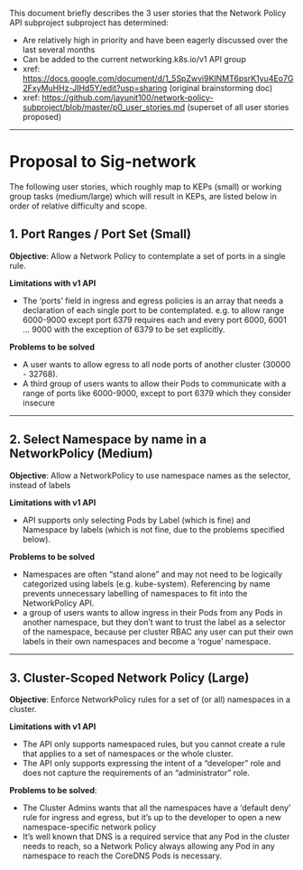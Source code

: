 This document briefly describes the 3 user stories that the Network Policy API subproject subproject has determined:
- Are relatively high in priority and have been eagerly discussed over the last several months
- Can be added to the current networking.k8s.io/v1 API group
- xref: https://docs.google.com/document/d/1_5SpZwvi9KlNMT6psrK1yu4Eo7G2FxyMuHHz-JIHd5Y/edit?usp=sharing (original brainstorming doc)
- xref: https://github.com/jayunit100/network-policy-subproject/blob/master/p0_user_stories.md (superset of all user stories proposed)

------------------------------------------------

# Proposal to Sig-network

The following user stories, which roughly map to KEPs (small) or working group tasks (medium/large) which will result in KEPs, are listed below in order of relative difficulty and scope.

## 1. Port Ranges / Port Set (Small)

**Objective**: Allow a Network Policy to contemplate a set of ports in a single rule. 

**Limitations with v1 API**
* The ‘ports’ field in ingress and egress policies is an array that needs a declaration of each single port to be contemplated. e.g. to allow range 6000-9000 except port 6379 requires each and every port 6000, 6001 … 9000 with the exception of 6379 to be set explicitly.

**Problems to be solved**
* A user wants to allow egress to all node ports of another cluster (30000 - 32768). 
* A third group of users wants to allow their Pods to communicate with a range of ports like 6000-9000, except to port 6379 which they consider insecure

-------

## 2. Select Namespace by name in a NetworkPolicy (Medium)

**Objective**: Allow a NetworkPolicy to use namespace names as the selector, instead of labels

**Limitations with v1 API**
* API supports only selecting Pods by Label (which is fine) and Namespace by labels (which is not fine, due to the problems specified below).

**Problems to be solved**
* Namespaces are often “stand alone” and may not need to be logically categorized using labels (e.g. kube-system). Referencing by name prevents unnecessary labelling of namespaces to fit into the NetworkPolicy API.
* a group of users wants to allow ingress in their Pods from any Pods in another namespace, but they don’t want to trust the label as a selector of the namespace, because per cluster RBAC any user can put their own labels in their own namespaces and become a ‘rogue’ namespace.

-------

## 3. Cluster-Scoped Network Policy (Large)

**Objective**: Enforce NetworkPolicy rules for a set of (or all) namespaces in a cluster.

**Limitations with v1 API**
* The API only supports namespaced rules, but you cannot create a rule that applies to a set of namespaces or the whole cluster.
* The API only supports expressing the intent of a “developer” role and does not capture the requirements of an “administrator” role.

**Problems to be solved**: 
* The Cluster Admins wants that all the namespaces have a ‘default deny’ rule for ingress and egress, but it’s up to the developer to open a new namespace-specific network policy
* It’s well known that DNS is a required service that any Pod in the cluster needs to reach, so a Network Policy always allowing any Pod in any namespace to reach the CoreDNS Pods is necessary.
